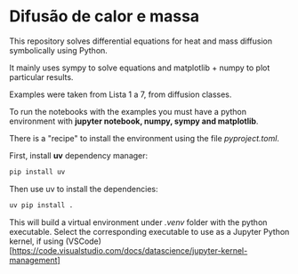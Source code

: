 # Difusão de calor e massa

This repository solves differential equations for heat and mass diffusion symbolically using Python.

It mainly uses sympy to solve equations and matplotlib + numpy to plot particular results.

Examples were taken from Lista 1 a 7, from diffusion classes.

To run the notebooks with the examples you must have a python environment with **jupyter notebook, numpy, sympy and matplotlib**.

There is a "recipe" to install the environment using the file *pyproject.toml*.

First, install **uv** dependency manager:

```bash
pip install uv
```

Then use uv to install the dependencies:

```bash
uv pip install .
```

This will build a virtual environment under *.venv* folder with the python executable.
Select the corresponding executable to use as a Jupyter Python kernel, if using (VSCode)[https://code.visualstudio.com/docs/datascience/jupyter-kernel-management]
